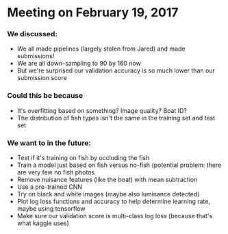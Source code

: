 # Meeting on February 19, 2017
### We discussed:
* We all made pipelines (largely stolen from Jared) and made submissions!
* We are all down-sampling to 90 by 160 now
* But we're surprised our validation accuracy is so much lower than our submission score

### Could this be because
* It's overfitting based on something? Image quality? Boat ID?
* The distribution of fish types isn't the same in the training set and test set

### We want to in the future:
* Test if it's training on fish by occluding the fish
* Train a model just based on fish versus no-fish (potential problem: there are very few no fish photos
* Remove nuisance features (like the boat) with mean subtraction
* Use a pre-trained CNN
* Try on black and white images (maybe also luminance detected)
* Plot log loss functions and accuracy to help determine learning rate, maybe using tensorflow
* Make sure our validation score is multi-class log loss (because that's what kaggle uses)